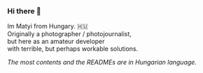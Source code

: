 ### Hi there 👋

Im Matyi from Hungary. :hungary: <br>
Originally a photographer / photojournalist, <br>
but here as an amateur developer <br>
with terrible, but perhaps workable  solutions. <br>

*The most contents and the READMEs are in Hungarian language.*


<!--
**borbasmatyas/borbasmatyas** is a ✨ _special_ ✨ repository because its `README.md` (this file) appears on your GitHub profile.

Here are some ideas to get you started:

- 🔭 I’m currently working on ...
- 🌱 I’m currently learning ...
- 👯 I’m looking to collaborate on ...
- 🤔 I’m looking for help with ...
- 💬 Ask me about ...
- 📫 How to reach me: ...
- 😄 Pronouns: ...
- ⚡ Fun fact: ...
-->
